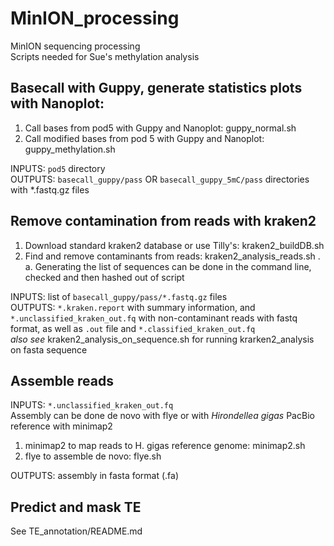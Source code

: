 # MinION_processing
MinION sequencing processing  
Scripts needed for Sue's methylation analysis  

## Basecall with Guppy, generate statistics plots with Nanoplot:
1. Call bases from pod5 with Guppy and Nanoplot: guppy_normal.sh
2. Call modified bases from pod 5 with Guppy and Nanoplot: guppy_methylation.sh  
  
INPUTS: ``` pod5 ``` directory  
OUTPUTS: ``` basecall_guppy/pass ``` OR ``` basecall_guppy_5mC/pass ``` directories with *.fastq.gz files  

## Remove contamination from reads with kraken2
1. Download standard kraken2 database or use Tilly's: kraken2_buildDB.sh
2. Find and remove contaminants from reads: kraken2_analysis_reads.sh .  
  a. Generating the list of sequences can be done in the command line, checked and then hashed out of script  
  
INPUTS: list of ``` basecall_guppy/pass/*.fastq.gz ``` files  
OUTPUTS: ``` *.kraken.report ``` with summary information, and ``` *.unclassified_kraken_out.fq ``` with non-contaminant reads with fastq format, as well as ``` .out ``` file and ``` *.classified_kraken_out.fq ```  
_also see_ kraken2_analysis_on_sequence.sh for running krarken2_analysis on fasta sequence

## Assemble reads  
INPUTS: ``` *.unclassified_kraken_out.fq ```  
Assembly can be done de novo with flye or with _Hirondellea gigas_ PacBio reference with minimap2  
1. minimap2 to map reads to H. gigas reference genome: minimap2.sh
2. flye to assemble de novo: flye.sh

OUTPUTS: assembly in fasta format (.fa)  

## Predict and mask TE
See TE_annotation/README.md
